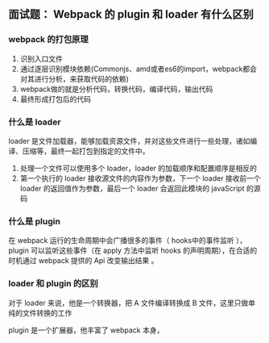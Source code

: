 ## 面试题： Webpack 的 plugin 和 loader 有什么区别

### webpack 的打包原理

1. 识别入口文件
2. 通过逐层识别模块依赖(Commonjs、amd或者es6的import，webpack都会对其进行分析，来获取代码的依赖)
3. webpack做的就是分析代码，转换代码，编译代码，输出代码
4. 最终形成打包后的代码

### 什么是 loader

loader 是文件加载器，能够加载资源文件，并对这些文件进行一些处理，诸如编译、压缩等，最终一起打包到指定的文件中。

1. 处理一个文件可以使用多个 loader，loader 的加载顺序和配置顺序是相反的
2. 第一个执行的 loader 接收源文件的内容作为参数，下一个 loader 接收前一个 loader 的返回值作为参数，最后一个 loader 会返回此模块的 javaScript 的源码

### 什么是 plugin

在 webpack 运行的生命周期中会广播很多的事件（ hooks中的事件监听 ），plugin 可以监听这些事件（在 apply 方法中监听 hooks 的声明周期），在合适的时机通过 webpack 提供的 Api 改变输出结果 。

### loader 和 plugin 的区别

对于 loader 来说，他是一个转换器，把 A 文件编译转换成 B 文件，这里只做单纯的文件转换的工作

plugin 是一个扩展器，他丰富了 webpack 本身，